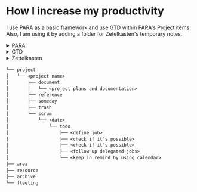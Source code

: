 # How I increase my productivity

I use PARA as a basic framework and use GTD within PARA's Project items. Also, I am using it by adding a folder for Zetelkasten's temporary notes.


<details>
<summary>PARA</summary>
<div markdown="1">

> [Reference](https://fortelabs.com/blog/para/)

- Get Things Done.
- Change the location of notes as needed.

| Subject  | Description                                                                                                | Example         |
|----------|------------------------------------------------------------------------------------------------------------|-----------------|
| Project  | Short-term efforts in my work or life that I'm working on now. (Goals, deadline)                           | Travel, Develop |
| Area     | Long-term responsibilities I want to manage over time. (Something to do consistently)                      | Health, Career  |
| Resource | Topics or interests that may be useful in the future. (Interests, data)                                    | Develop (K8S)   |
| Archive  | Inactivate items from the other three categories. (Completed project, irresponsible area, out of interest) |                 |

</div>
</details>

<details>
<summary>GTD</summary>
<div markdown="1">

> [Reference](https://lifehacker.com/productivity-101-a-primer-to-the-getting-things-done-1551880955)

![img.png](./docs/images/gtd.png)

| In                | Define                                          | Possible | Next Action     |
|-------------------|-------------------------------------------------|----------|-----------------|
| Buy snacks        | Come to think of it, there were snacks at home. | Y        | Trash           |
| Study K8S         | Too busy to do.                                 | Y        | Someday         |
| Version updates   | Nothing to do, but let's be aware.              | Y        | Reference       |
| Buy pants         | What brand? What color? Too Complicated.        | Y        | Projects        |
| Brush teeth       | Let's brush my teeth.                           | Y        | Do              |
| Needs code review | Remind to co-workers and wait for the review.   | Y        | Delegate & Wait |
| Movie reserved    | Let's remind on calendar.                       | Y        | Calendar        |
| Off work          | As soon as possible.                            | Y        | Next Action     |

</div>
</details>


<details>
<summary>Zettelkasten</summary>
<div markdown="1">

> [Reference](https://zenkit.com/en/blog/a-beginners-guide-to-the-zettelkasten-method/)

| Subject         | Description                                                  |
|-----------------|--------------------------------------------------------------|
| Fleeting note   | Temporary notes. (Idea)                                      |
| Literature note | Reference notes. (Book, youtube)                             |
| Permanent note  | Notes that will used later. (Connections to literature note) |

</div>
</details>


```txt
└── project
│   └── <project name>
│       ├── document
│       │   └── <project plans and documentation>
│       ├── reference
│       ├── someday
│       ├── trash
│       └── scrum
│           └── <date>
│               └── todo
│                   ├── <define job>
│                   ├── <check if it's possible>
│                   ├── <check if it's possible>
│                   ├── <follow up delegated jobs>
│                   └── <keep in remind by using calendar>
├── area
├── resource
├── archive
└── fleeting 
```